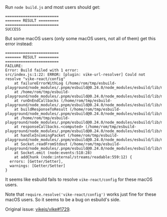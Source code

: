 Run `node build.js` and most users should get:

```
========================
======= RESULT =========
========================
SUCCESS
```

But some macOS users (only some macOS users, not all of them) get this error instead:

```
========================
======= RESULT =========
========================
FAILURE:
Error: Build failed with 1 error:
src/index.js:1:22: ERROR: [plugin: vike-url-resolver] Could not resolve "vike-react/config"
    at failureErrorWithLog (/home/rom/tmp/esbuild-playground/node_modules/.pnpm/esbuild@0.24.0/node_modules/esbuild/lib/main.js:1476:15)
    at /home/rom/tmp/esbuild-playground/node_modules/.pnpm/esbuild@0.24.0/node_modules/esbuild/lib/main.js:945:25
    at runOnEndCallbacks (/home/rom/tmp/esbuild-playground/node_modules/.pnpm/esbuild@0.24.0/node_modules/esbuild/lib/main.js:1316:45)
    at buildResponseToResult (/home/rom/tmp/esbuild-playground/node_modules/.pnpm/esbuild@0.24.0/node_modules/esbuild/lib/main.js:943:7)
    at /home/rom/tmp/esbuild-playground/node_modules/.pnpm/esbuild@0.24.0/node_modules/esbuild/lib/main.js:970:16
    at responseCallbacks.<computed> (/home/rom/tmp/esbuild-playground/node_modules/.pnpm/esbuild@0.24.0/node_modules/esbuild/lib/main.js:622:9)
    at handleIncomingPacket (/home/rom/tmp/esbuild-playground/node_modules/.pnpm/esbuild@0.24.0/node_modules/esbuild/lib/main.js:677:12)
    at Socket.readFromStdout (/home/rom/tmp/esbuild-playground/node_modules/.pnpm/esbuild@0.24.0/node_modules/esbuild/lib/main.js:600:7)
    at Socket.emit (node:events:518:28)
    at addChunk (node:internal/streams/readable:559:12) {
  errors: [Getter/Setter],
  warnings: [Getter/Setter]
}
```

It seems like esbuild fails to resolve `vike-react/config` for these macOS users.

Note that `require.resolve('vike-react/config')` works just fine for these macOS users. So it seems to be a bug on esbuild's side.

Original issue: [vikejs/vike#1729](https://github.com/vikejs/vike/issues/1729).
